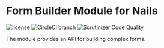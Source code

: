 # Form Builder Module for Nails

![license](https://img.shields.io/badge/license-MIT-green.svg)
[![CircleCI branch](https://img.shields.io/circleci/project/github/nails/module-form-builder.svg)](https://circleci.com/gh/nails/module-form-builder)
[![Scrutinizer Code Quality](https://scrutinizer-ci.com/g/nails/module-form-builder/badges/quality-score.png)](https://scrutinizer-ci.com/g/nails/module-form-builder)

The module provides an API for building complex forms.
